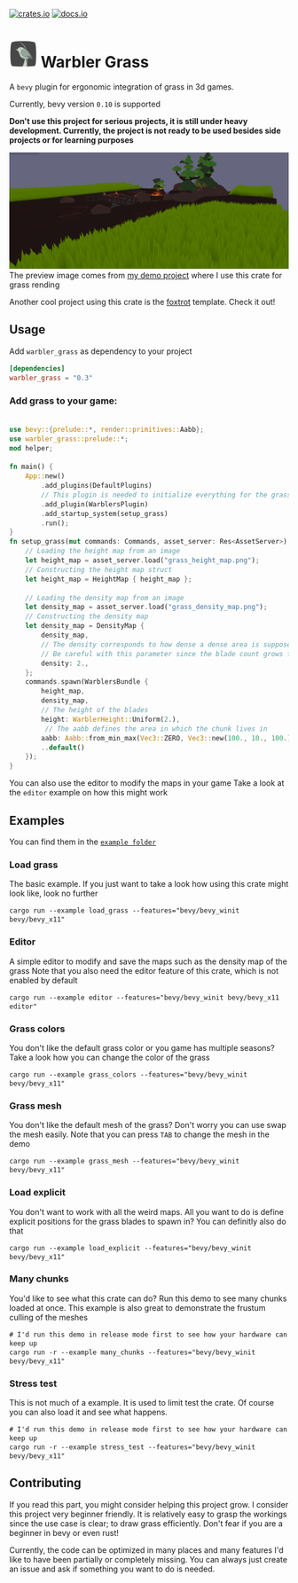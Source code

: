 [![crates.io](https://img.shields.io/badge/crates.io-v0.3-orange)](https://crates.io/crates/warbler_grass)
[![docs.io](https://img.shields.io/badge/docs-v0.3-green)](https://docs.rs/warbler_grass/0.3.0/warbler_grass/)

# <img src="branding/warbler_logo.png" width="50"> Warbler Grass 
A `bevy` plugin for ergonomic integration of grass in 3d games.

Currently, bevy version `0.10` is supported

**Don't use this project for serious projects, it is still under heavy development. 
Currently, the project is not ready to be used besides side projects or for learning purposes**

![alt text](images/preview.png)
The preview image comes from [my demo project](https://github.com/EmiOnGit/birdylook) where I use this crate for grass rending

Another cool project using this crate is the [foxtrot](https://github.com/janhohenheim/foxtrot) template. Check it out!
## Usage
Add `warbler_grass` as dependency to your project
```toml
[dependencies]
warbler_grass = "0.3"
```
### Add grass to your game:
```rust

use bevy::{prelude::*, render::primitives::Aabb};
use warbler_grass::prelude::*;
mod helper;

fn main() {
    App::new()
        .add_plugins(DefaultPlugins)
        // This plugin is needed to initialize everything for the grass render pipeline
        .add_plugin(WarblersPlugin)
        .add_startup_system(setup_grass)
        .run();
}
fn setup_grass(mut commands: Commands, asset_server: Res<AssetServer>) {
    // Loading the height map from an image
    let height_map = asset_server.load("grass_height_map.png");
    // Constructing the height map struct
    let height_map = HeightMap { height_map };

    // Loading the density map from an image
    let density_map = asset_server.load("grass_density_map.png");
    // Constructing the density map
    let density_map = DensityMap {
        density_map,
        // The density corresponds to how dense a dense area is supposed to be.
        // Be careful with this parameter since the blade count grows fast. 
        density: 2.,
    };
    commands.spawn(WarblersBundle {
        height_map,
        density_map,
        // The height of the blades
        height: WarblerHeight::Uniform(2.),
         // The aabb defines the area in which the chunk lives in
        aabb: Aabb::from_min_max(Vec3::ZERO, Vec3::new(100., 10., 100.)),
        ..default()
    });
}

```
You can also use the editor to modify the maps in your game
Take a look at the `editor` example on how this might work

## Examples
You can find them in the [`example folder`](https://github.com/EmiOnGit/warbler_grass/tree/master/examples)


### Load grass
The basic example. If you just want to take a look how using this crate might look like, look no further
```shell
cargo run --example load_grass --features="bevy/bevy_winit bevy/bevy_x11"
```
### Editor
A simple editor to modify and save the maps such as the density map of the grass
Note that you also need the editor feature of this crate, which is not enabled by default
```shell
cargo run --example editor --features="bevy/bevy_winit bevy/bevy_x11 editor"
```
### Grass colors
You don't like the default grass color or you game has multiple seasons? 
Take a look how you can change the color of the grass
```shell
cargo run --example grass_colors --features="bevy/bevy_winit bevy/bevy_x11"
```

### Grass mesh
You don't like the default mesh of the grass? Don't worry you can use swap the mesh easily.
Note that you can press `TAB` to change the mesh in the demo
```shell
cargo run --example grass_mesh --features="bevy/bevy_winit bevy/bevy_x11"
```
### Load explicit
You don't want to work with all the weird maps. All you want to do is define explicit positions for the grass blades to spawn in?
You can definitly also do that
```shell
cargo run --example load_explicit --features="bevy/bevy_winit bevy/bevy_x11"
```
### Many chunks
You'd like to see what this crate can do? Run this demo to see many chunks loaded at once.
This example is also great to demonstrate the frustum culling of the meshes
```shell
# I'd run this demo in release mode first to see how your hardware can keep up
cargo run -r --example many_chunks --features="bevy/bevy_winit bevy/bevy_x11"
```
### Stress test
This is not much of a example. It is used to limit test the crate.
Of course you can also load it and see what happens.
```shell
# I'd run this demo in release mode first to see how your hardware can keep up
cargo run -r --example stress_test --features="bevy/bevy_winit bevy/bevy_x11"
```

## Contributing
If you read this part, you might consider helping this project grow.
I consider this project very beginner friendly. 
It is relatively easy to grasp the workings since the use case is clear; to draw grass efficiently.
Don't fear if you are a beginner in bevy or even rust!

Currently, the code can be optimized in many places and many features I'd like to have been partially or completely missing.
You can always just create an issue and ask if something you want to do is needed.
